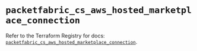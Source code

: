 # `packetfabric_cs_aws_hosted_marketplace_connection`

Refer to the Terraform Registry for docs: [`packetfabric_cs_aws_hosted_marketplace_connection`](https://registry.terraform.io/providers/packetfabric/packetfabric/1.9.3/docs/resources/cs_aws_hosted_marketplace_connection).
